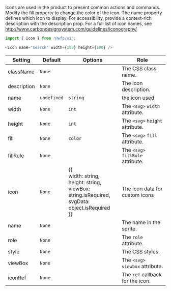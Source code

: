 Icons are used in the product to present common actions and commands. Modify the fill property to change the color of the icon. The name property defines which icon to display. For accessibility, provide a context-rich description with the description prop. For a full list of icon names, see http://www.carbondesignsystem.com/guidelines/iconography/

```js
import { Icon } from '@wfp/ui';
```

```js
<Icon name="search" width={100} height={100} />
```

| Setting     | Default     | Options                                                                                                      | Role                              |
| ----------- | ----------- | ------------------------------------------------------------------------------------------------------------ | --------------------------------- |
| className   | `None`      |                                                                                                              | The CSS class name.               |
| description | `None`      |                                                                                                              | The icon description.             |
| name        | `undefined` | `string`                                                                                                     | the icon used                     |
| width       | `None`      | `int`                                                                                                        | The `<svg>` `width` attribute.    |
| height      | `None`      | `int`                                                                                                        | The `<svg>` `height` attribute.   |
| fill        | `None`      | `color`                                                                                                      | The `<svg>` `fill` attribute.     |
| fillRule    | `None`      |                                                                                                              | The `<svg>` `fillRule` attribute. |
| icon        | `None`      | {{<br/>width: string,<br>height: string,<br>viewBox: string.isRequired,<br>svgData: object.isRequired<br/>}} | The icon data for custom icons    |
| name        | `None`      |                                                                                                              | The name in the sprite.           |
| role        | `None`      |                                                                                                              | The `role` attribute.             |
| style       | `None`      |                                                                                                              | The CSS styles.                   |
| viewBox     | `None`      |                                                                                                              | The `<svg>` `viewbox` attribute.  |
| iconRef     | `None`      |                                                                                                              | The `ref` callback for the icon.  |

